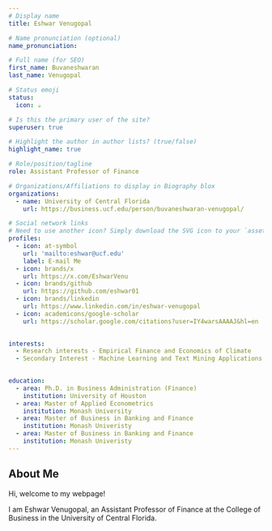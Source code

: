 ```yaml
---
# Display name
title: Eshwar Venugopal

# Name pronunciation (optional)
name_pronunciation: 

# Full name (for SEO)
first_name: Buvaneshwaran
last_name: Venugopal

# Status emoji
status:
  icon: ☕️

# Is this the primary user of the site?
superuser: true

# Highlight the author in author lists? (true/false)
highlight_name: true

# Role/position/tagline
role: Assistant Professor of Finance

# Organizations/Affiliations to display in Biography blox
organizations:
  - name: University of Central Florida
    url: https://business.ucf.edu/person/buvaneshwaran-venugopal/

# Social network links
# Need to use another icon? Simply download the SVG icon to your `assets/media/icons/` folder.
profiles:
  - icon: at-symbol
    url: 'mailto:eshwar@ucf.edu'
    label: E-mail Me
  - icon: brands/x
    url: https://x.com/EshwarVenu
  - icon: brands/github
    url: https://github.com/eshwar01
  - icon: brands/linkedin
    url: https://www.linkedin.com/in/eshwar-venugopal
  - icon: academicons/google-scholar
    url: https://scholar.google.com/citations?user=IY4warsAAAAJ&hl=en
  

interests:
  - Research interests - Empirical Finance and Economics of Climate 
  - Secondary Interest - Machine Learning and Text Mining Applications​
  

education:
  - area: Ph.D. in Business Administration (Finance)
    institution: University of Houston 
  - area: Master of Applied Econometrics 
    institution: Monash University
  - area: Master of Business in Banking and Finance
    institution: Monash Univeristy
  - area: Master of Business in Banking and Finance
    institution: Monash Univeristy
---
```


## About Me

Hi, welcome to my webpage! 

​I​ am Eshwar Venugopal, an Assistant Professor of Finance at the College of Business in the University of Central Florida.
